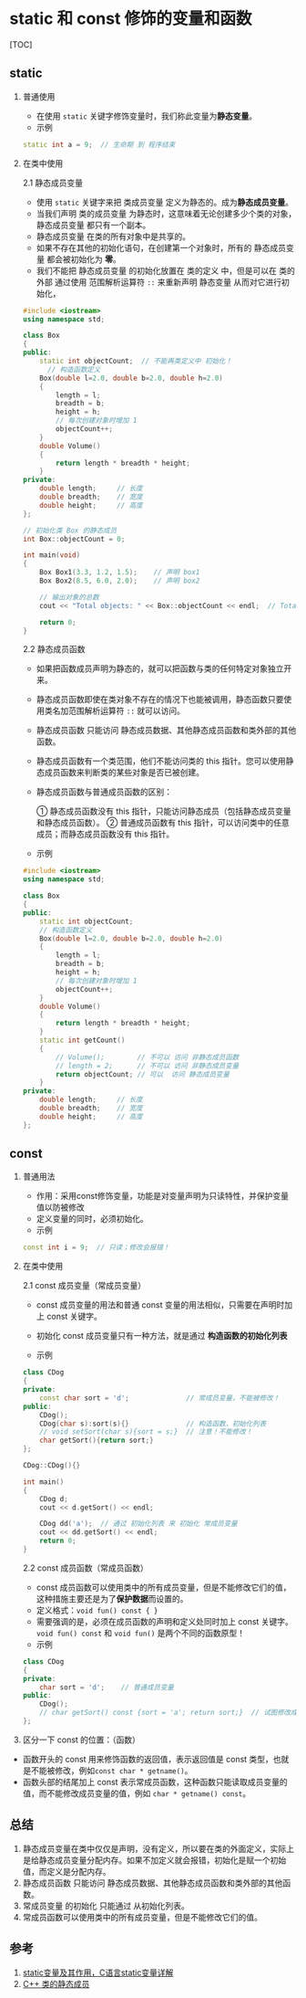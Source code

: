 # static 和 const 修饰的变量和函数

[TOC]

## static

1. 普通使用

    * 在使用 `static` 关键字修饰变量时，我们称此变量为**静态变量**。
    * 示例

    ```cpp
    static int a = 9;  // 生命期 到 程序结束
    ```

2. 在类中使用

    2.1 静态成员变量

    * 使用 `static` 关键字来把 类成员变量 定义为静态的。成为**静态成员变量**。
    * 当我们声明 类的成员变量 为静态时，这意味着无论创建多少个类的对象，静态成员变量 都只有一个副本。
    * 静态成员变量 在类的所有对象中是共享的。
    * 如果不存在其他的初始化语句，在创建第一个对象时，所有的 静态成员变量 都会被初始化为 **零**。
    * 我们不能把 静态成员变量 的初始化放置在 类的定义 中，但是可以在 类的外部 通过使用 范围解析运算符 `::` 来重新声明 静态变量 从而对它进行初始化，

    ```cpp
    #include <iostream>
    using namespace std;

    class Box
    {
    public:
        static int objectCount;  // 不能再类定义中 初始化！
          // 构造函数定义
        Box(double l=2.0, double b=2.0, double h=2.0)
        {
            length = l;
            breadth = b;
            height = h;
            // 每次创建对象时增加 1
            objectCount++;
        }
        double Volume()
        {
            return length * breadth * height;
        }
    private:
        double length;     // 长度
        double breadth;    // 宽度
        double height;     // 高度
    };

    // 初始化类 Box 的静态成员
    int Box::objectCount = 0;

    int main(void)
    {
        Box Box1(3.3, 1.2, 1.5);    // 声明 box1
        Box Box2(8.5, 6.0, 2.0);    // 声明 box2

        // 输出对象的总数
        cout << "Total objects: " << Box::objectCount << endl;  // Total objects: 2

        return 0;
    }
    ```

    2.2 静态成员函数

    * 如果把函数成员声明为静态的，就可以把函数与类的任何特定对象独立开来。
    * 静态成员函数即使在类对象不存在的情况下也能被调用，静态函数只要使用类名加范围解析运算符 `::` 就可以访问。
    * 静态成员函数 只能访问 静态成员数据、其他静态成员函数和类外部的其他函数。
    * 静态成员函数有一个类范围，他们不能访问类的 this 指针。您可以使用静态成员函数来判断类的某些对象是否已被创建。
    * 静态成员函数与普通成员函数的区别：

        ① 静态成员函数没有 this 指针，只能访问静态成员（包括静态成员变量和静态成员函数）。
        ② 普通成员函数有 this 指针，可以访问类中的任意成员；而静态成员函数没有 this 指针。

    * 示例

    ```cpp
    #include <iostream>
    using namespace std;

    class Box
    {
    public:
        static int objectCount;
        // 构造函数定义
        Box(double l=2.0, double b=2.0, double h=2.0)
        {
            length = l;
            breadth = b;
            height = h;
            // 每次创建对象时增加 1
            objectCount++;
        }
        double Volume()
        {
            return length * breadth * height;
        }
        static int getCount()
        {
            // Volume();        // 不可以 访问 非静态成员函数
            // length = 2;      // 不可以 访问 非静态成员变量
            return objectCount; // 可以  访问 静态成员变量
        }
    private:
        double length;     // 长度
        double breadth;    // 宽度
        double height;     // 高度
    };
    ```

## const

1. 普通用法

   * 作用：采用const修饰变量，功能是对变量声明为只读特性，并保护变量值以防被修改
   * 定义变量的同时，必须初始化。
   * 示例

    ```cpp
    const int i = 9;  // 只读；修改会报错！
    ```

2. 在类中使用

    2.1 const 成员变量（常成员变量）

    * const 成员变量的用法和普通 const 变量的用法相似，只需要在声明时加上 const 关键字。
    * 初始化 const 成员变量只有一种方法，就是通过 **构造函数的初始化列表**

    * 示例

    ```cpp
    class CDog
    {
    private:
        const char sort = 'd';              // 常成员变量，不能被修改！
    public:
        CDog();
        CDog(char s):sort(s){}              // 构造函数，初始化列表
        // void setSort(char s){sort = s;}  // 注意！不能修改！
        char getSort(){return sort;}
    };

    CDog::CDog(){}

    int main()
    {
        CDog d;
        cout << d.getSort() << endl;

        CDog dd('a');  // 通过 初始化列表 来 初始化 常成员变量
        cout << dd.getSort() << endl;
        return 0;
    }
    ```

    2.2 const 成员函数（常成员函数）

    * const 成员函数可以使用类中的所有成员变量，但是不能修改它们的值，这种措施主要还是为了**保护数据**而设置的。
    * 定义格式：`void fun() const { }`
    * 需要强调的是，必须在成员函数的声明和定义处同时加上 const 关键字。`void fun() const` 和 `void fun()` 是两个不同的函数原型！
    * 示例

    ```cpp
    class CDog
    {
    private:
        char sort = 'd';    // 普通成员变量
    public:
        CDog();
        // char getSort() const {sort = 'a'; return sort;}  // 试图修改成员变量，出错！
    };
    ```

3. 区分一下 const 的位置：（函数）

* 函数开头的 const 用来修饰函数的返回值，表示返回值是 const 类型，也就是不能被修改，例如`const char * getname()`。
* 函数头部的结尾加上 const 表示常成员函数，这种函数只能读取成员变量的值，而不能修改成员变量的值，例如 `char * getname() const`。

## 总结

1. 静态成员变量在类中仅仅是声明，没有定义，所以要在类的外面定义，实际上是给静态成员变量分配内存。如果不加定义就会报错，初始化是赋一个初始值，而定义是分配内存。
2. 静态成员函数 只能访问 静态成员数据、其他静态成员函数和类外部的其他函数。
3. 常成员变量 的初始化 只能通过 从初始化列表。
4. 常成员函数可以使用类中的所有成员变量，但是不能修改它们的值。

## 参考

1. [static变量及其作用，C语言static变量详解](http://c.biancheng.net/view/301.html)
2. [C++ 类的静态成员](https://www.runoob.com/cplusplus/cpp-static-members.html)
